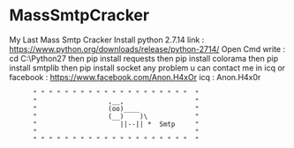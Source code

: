 # MassSmtpCracker

My Last Mass Smtp Cracker 
Install python 2.7.14 link : https://www.python.org/downloads/release/python-2714/ 
Open Cmd write : cd C:\Python27 then pip install requests then pip install colorama then pip install smtplib then pip install socket any problem u can 
contact me in icq or facebook : https://www.facebook.com/Anon.H4xOr icq : Anon.H4x0r

          " " " " " " " " " " " " " " " " " " " "  "
          "                  ,__,                  "
          "                  (oo)____              "
          "                  (__)    )\            "
          "                     ||--|| *  Smtp     "
          "                                        "
          " " " " " " " " " " " " " " " " " " " "  "
